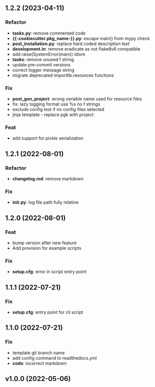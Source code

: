 ## 1.2.2 (2023-04-11)

### Refactor

- **tasks.py**: remove commented code
- **{{-cookiecutter.pkg_name-}}.py**: escape main() from mypy check
- **post_installation.py**: replace hard coded description text
- **development.in**: remove eradicate as not flake8v6 compatible
- add raise(SystemError(main)) idiom
- **tasks**: remove unused f string
- update pre-commit versions
- correct logger message string
- migrate deprecated importlib.resources functions

### Fix

- **post_gen_project**: wrong variable name used for resource files
- fix: lazy logging format use %s no f strings
- exclude config test if no config files selected
- jinja template - replace pgk with project

### Feat

- add support for pickle serialization

## 1.2.1 (2022-08-01)

### Refactor

- **changelog.md**: remove markdown

### Fix

- **__init__.py**: log file path fully relative

## 1.2.0 (2022-08-01)

### Feat

- bump version after new feature
- Add provision for example scripts

### Fix

- **setup.cfg**: error in script entry point

## 1.1.1 (2022-07-21)

### Fix

- **setup.cfg**: entry point for cli script

## 1.1.0 (2022-07-21)

### Fix

- template git branch name
- add config command to readthedocs.yml
- **code**: incorrect markdown

## v1.0.0 (2022-05-06)

